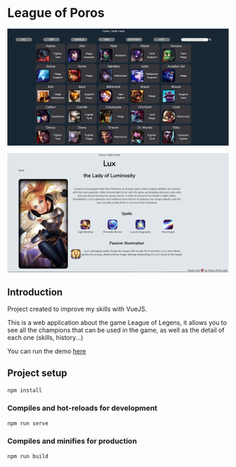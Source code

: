 # League of Poros

![landing](/src/assets/img/league-of-poros.png)

![landing](/src/assets/img/league-of-poros2.png)

## Introduction

Project created to improve my skills with VueJS. 

This is a web application about the game League of Legens, it allows you to see all the champions that can be used in the game, as well as the detail of each one (skills, history...)

You can run the demo [here](https://leagueofporos.netlify.app/)

## Project setup
```
npm install
```

### Compiles and hot-reloads for development
```
npm run serve
```

### Compiles and minifies for production
```
npm run build
```